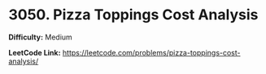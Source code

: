 # 3050. Pizza Toppings Cost Analysis

**Difficulty:** Medium

**LeetCode Link:** https://leetcode.com/problems/pizza-toppings-cost-analysis/

